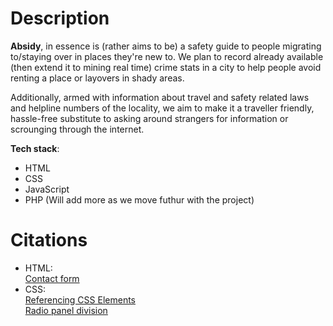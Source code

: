 # Description

**Absidy**, in essence is (rather aims to be) a safety guide to people migrating to/staying over in places they're new to. We plan to record already available (then extend it to mining real time) crime stats in a city to help people avoid renting a place or layovers in shady areas.

Additionally, armed with information about travel and safety related laws and helpline numbers of the locality, we aim to make it a traveller friendly, hassle-free substitute to asking around strangers for information or scrounging through the internet.

**Tech stack**:

 - HTML
 - CSS
 - JavaScript
 - PHP
 (Will add more as we move futhur with the project)
 
 # Citations
 
 - HTML:  
   [Contact form](https://www.w3schools.com/howto/howto_css_contact_form.asp) 
  - CSS:  
    [Referencing CSS Elements](https://www.w3schools.com/w3css/defaulT.asp)  
    [Radio panel division](https://stackoverflow.com/questions/32935435/use-div-as-radio-button)
